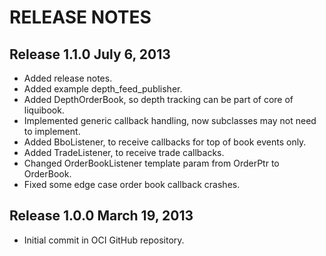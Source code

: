 RELEASE NOTES
=============

## Release 1.1.0 July 6, 2013
* Added release notes.
* Added example depth_feed_publisher.
* Added DepthOrderBook, so depth tracking can be part of core of liquibook.
* Implemented generic callback handling, now subclasses may not need to implement.
* Added BboListener, to receive callbacks for top of book events only.
* Added TradeListener, to receive trade callbacks.
* Changed OrderBookListener template param from OrderPtr to OrderBook.
* Fixed some edge case order book callback crashes.

## Release 1.0.0 March 19, 2013
* Initial commit in OCI GitHub repository.
